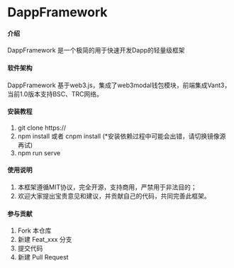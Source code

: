# DappFramework

#### 介绍
DappFramework 是一个极简的用于快速开发Dapp的轻量级框架

#### 软件架构
DappFramework 基于web3.js，集成了web3modal钱包模块，前端集成Vant3，当前1.0版本支持BSC、TRC网络。


#### 安装教程

1.  git clone https://
2.  npm install 或者 cnpm install (*安装依赖过程中可能会出错，请切换镜像源再试)
3.  npm run serve

#### 使用说明

1.  本框架遵循MIT协议，完全开源，支持商用，严禁用于非法目的；
2.  欢迎大家提出宝贵意见和建议，并贡献自己的代码，共同完善此框架。

#### 参与贡献

1.  Fork 本仓库
2.  新建 Feat_xxx 分支
3.  提交代码
4.  新建 Pull Request
